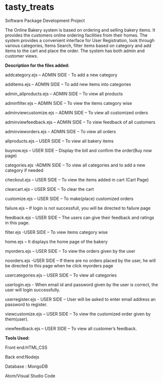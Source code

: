 # tasty_treats
 Software Package Development Project


The Online Bakery system is based on ordering and selling bakery items.
It provides the customers online ordering facilities from their homes. 
The system provides a convenient interface for User Registration, look through various categories, Items Search, filter items based on category and add items to the cart and place the order. 
The system has both admin and customer views.

**Description for the files added:**

addcategory.ejs – ADMIN SIDE - To add a new category

additems.ejs – ADMIN SIDE – To add new items into categories

admin_allproducts.ejs – ADMIN SIDE – To view all products

adminfilter.ejs – ADMIN SIDE – To view the items category wise

adminviewcustomize.ejs – ADMIN SIDE – To view all customized orders

adminviewfeedback.ejs – ADMIN SIDE – To view feedback of all customers

adminvieworders.ejs – ADMIN SIDE – To view all orders

allproducts.ejs – USER SIDE – To view all bakery items

buynow.ejs – USER SIDE – Display the bill and confirm the order(Buy now page)

categories.ejs -ADMIN SIDE – To view all categories and to add a new category if needed

checkout.ejs – USER SIDE – To view the items added in cart (Cart Page)

clearcart.ejs – USER SIDE – To clear the cart

customize.ejs – USER SIDE – To make(place) customized orders

failure.ejs – If login is not successfull, you will be directed to failure page

feedback.ejs – USER SIDE – The users can give their feedback and ratings in this page.

filter.ejs -USER SIDE – To view items category wise

home.ejs – It displays the home page of the bakery

myorders.ejs – USER SIDE – To view the orders given by the user

noorders.ejs -USER SIDE – If there are no orders placed by the user, he will be directed to this page when he click myorders page

usercategories.ejs – USER SIDE – To view all categories

userlogin.ejs - When email id and password given by the user is correct, the user will login successfully.

userregister.ejs  - USER SIDE – User will be asked to enter email address an password to register.

viewcustomize.ejs – USER SIDE – To view the customized order given by them(user).

viewfeedback.ejs – USER SIDE – To view all customer’s feedback.


**Tools Used:**

Front end:HTML,CSS

Back end:Nodejs

Database : MongoDB

Atom/Visual Studio Code
